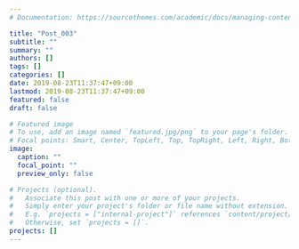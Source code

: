 ```yaml
---
# Documentation: https://sourcethemes.com/academic/docs/managing-content/

title: "Post_003"
subtitle: ""
summary: ""
authors: []
tags: []
categories: []
date: 2019-08-23T11:37:47+09:00
lastmod: 2019-08-23T11:37:47+09:00
featured: false
draft: false

# Featured image
# To use, add an image named `featured.jpg/png` to your page's folder.
# Focal points: Smart, Center, TopLeft, Top, TopRight, Left, Right, BottomLeft, Bottom, BottomRight.
image:
  caption: ""
  focal_point: ""
  preview_only: false

# Projects (optional).
#   Associate this post with one or more of your projects.
#   Simply enter your project's folder or file name without extension.
#   E.g. `projects = ["internal-project"]` references `content/project/deep-learning/index.md`.
#   Otherwise, set `projects = []`.
projects: []
---
```

